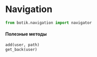 # Navigation

```python
from botik.navigation import navigator
```

#### Полезные методы

```python
add(user, path)
get_back(user)
```